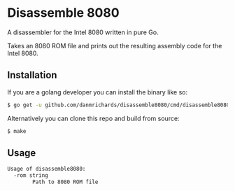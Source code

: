 # Disassemble 8080
A disassembler for the Intel 8080 written in pure Go.

Takes an 8080 ROM file and prints out the resulting assembly code for the Intel
8080.

## Installation
If you are a golang developer you can install the binary like so:
```bash
$ go get -u github.com/danmrichards/disassemble8080/cmd/disassemble8080/...
```

Alternatively you can clone this repo and build from source:

```bash
$ make
```

## Usage
```bash
Usage of disassemble8080:
  -rom string
        Path to 8080 ROM file
```